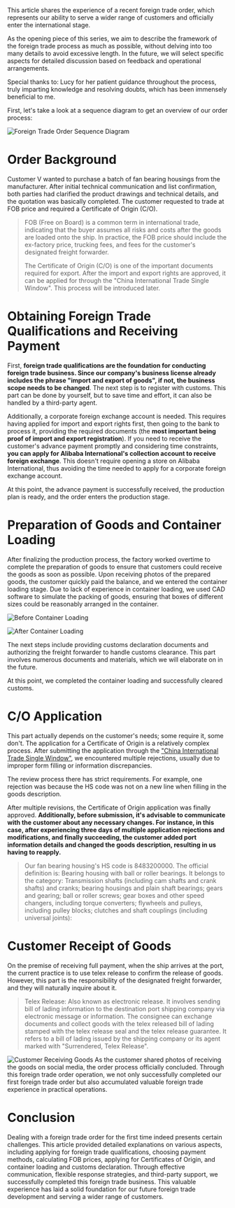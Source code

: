 This article shares the experience of a recent foreign trade order, which represents our ability to serve a wider range of customers and officially enter the international stage.

As the opening piece of this series, we aim to describe the framework of the foreign trade process as much as possible, without delving into too many details to avoid excessive length. In the future, we will select specific aspects for detailed discussion based on feedback and operational arrangements.

Special thanks to: Lucy for her patient guidance throughout the process, truly imparting knowledge and resolving doubts, which has been immensely beneficial to me.

First, let's take a look at a sequence diagram to get an overview of our order process:

![Foreign Trade Order Sequence Diagram](/images/blog/trade1.png)

# Order Background

Customer V wanted to purchase a batch of fan bearing housings from the manufacturer. After initial technical communication and list confirmation, both parties had clarified the product drawings and technical details, and the quotation was basically completed. The customer requested to trade at FOB price and required a Certificate of Origin (C/O).

> FOB (Free on Board) is a common term in international trade, indicating that the buyer assumes all risks and costs after the goods are loaded onto the ship. In practice, the FOB price should include the ex-factory price, trucking fees, and fees for the customer's designated freight forwarder.
> 
> The Certificate of Origin (C/O) is one of the important documents required for export. After the import and export rights are approved, it can be applied for through the "China International Trade Single Window". This process will be introduced later.

# Obtaining Foreign Trade Qualifications and Receiving Payment

First, **foreign trade qualifications are the foundation for conducting foreign trade business. Since our company's business license already includes the phrase "import and export of goods", if not, the business scope needs to be changed**. The next step is to register with customs. This part can be done by yourself, but to save time and effort, it can also be handled by a third-party agent.

Additionally, a corporate foreign exchange account is needed. This requires having applied for import and export rights first, then going to the bank to process it, providing the required documents (the **most important being proof of import and export registration**). If you need to receive the customer's advance payment promptly and considering time constraints, **you can apply for Alibaba International's collection account to receive foreign exchange**. This doesn't require opening a store on Alibaba International, thus avoiding the time needed to apply for a corporate foreign exchange account.

At this point, the advance payment is successfully received, the production plan is ready, and the order enters the production stage.

# Preparation of Goods and Container Loading

After finalizing the production process, the factory worked overtime to complete the preparation of goods to ensure that customers could receive the goods as soon as possible. Upon receiving photos of the prepared goods, the customer quickly paid the balance, and we entered the container loading stage. Due to lack of experience in container loading, we used CAD software to simulate the packing of goods, ensuring that boxes of different sizes could be reasonably arranged in the container.

![Before Container Loading](/images/blog/trade2.JPG)

![After Container Loading](/images/blog/trade3.JPG)

The next steps include providing customs declaration documents and authorizing the freight forwarder to handle customs clearance. This part involves numerous documents and materials, which we will elaborate on in the future.

At this point, we completed the container loading and successfully cleared customs.

# C/O Application

This part actually depends on the customer's needs; some require it, some don't. The application for a Certificate of Origin is a relatively complex process. After submitting the application through the ["China International Trade Single Window"](https://www.singlewindow.cn/#/), we encountered multiple rejections, usually due to improper form filling or information discrepancies.

The review process there has strict requirements. For example, one rejection was because the HS code was not on a new line when filling in the goods description.

After multiple revisions, the Certificate of Origin application was finally approved. **Additionally, before submission, it's advisable to communicate with the customer about any necessary changes. For instance, in this case, after experiencing three days of multiple application rejections and modifications, and finally succeeding, the customer added port information details and changed the goods description, resulting in us having to reapply.**

> Our fan bearing housing's HS code is 8483200000.
> The official definition is: Bearing housing with ball or roller bearings.
> It belongs to the category: Transmission shafts (including cam shafts and crank shafts) and cranks; bearing housings and plain shaft bearings; gears and gearing; ball or roller screws; gear boxes and other speed changers, including torque converters; flywheels and pulleys, including pulley blocks; clutches and shaft couplings (including universal joints):


# Customer Receipt of Goods

On the premise of receiving full payment, when the ship arrives at the port, the current practice is to use telex release to confirm the release of goods. However, this part is the responsibility of the designated freight forwarder, and they will naturally inquire about it.

> Telex Release: Also known as electronic release. It involves sending bill of lading information to the destination port shipping company via electronic message or information. The consignee can exchange documents and collect goods with the telex released bill of lading stamped with the telex release seal and the telex release guarantee. It refers to a bill of lading issued by the shipping company or its agent marked with "Surrendered, Telex Release".

![Customer Receiving Goods](/images/blog/trade4.JPG)
As the customer shared photos of receiving the goods on social media, the order process officially concluded. Through this foreign trade order operation, we not only successfully completed our first foreign trade order but also accumulated valuable foreign trade experience in practical operations.

# Conclusion

Dealing with a foreign trade order for the first time indeed presents certain challenges. This article provided detailed explanations on various aspects, including applying for foreign trade qualifications, choosing payment methods, calculating FOB prices, applying for Certificates of Origin, and container loading and customs declaration. Through effective communication, flexible response strategies, and third-party support, we successfully completed this foreign trade business. This valuable experience has laid a solid foundation for our future foreign trade development and serving a wider range of customers.

